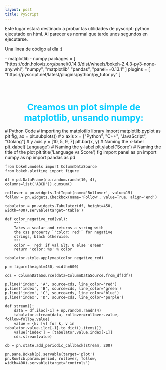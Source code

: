 ```yaml
---
layout: post
title: PyScript
---
```


Este lugar estará destinado a probar las utilidades de pyscript: python ejecutado en html. Al parecer es normal que tarde unos segundos en ejecutarse.

Una linea de código al día :)

<html>
<head>
<!--code at: https://github.com/ostad-ai/Miscellaneous-->
<script defer src="https://pyscript.net/alpha/pyscript.min.js"></script>

<py-env>
    - matplotlib
    - numpy
</py-env>

<py-config>
    packages = [
        "https://cdn.holoviz.org/panel/0.14.3/dist/wheels/bokeh-2.4.3-py3-none-any.whl",
        "numpy",
        "matplotlib"
        "pandas",
        "panel==0.13.1"
    ]
    plugins = [
        "https://pyscript.net/latest/plugins/python/py_tutor.py"
    ]
</py-config>

<style>
    div.mydiv{padding:20px;}
    h1{text-align:center; color:#00ccff;}
</style>

</head>
<body>

<div class="mydiv" id="py-out"></div>

<h1> Creamos un plot simple de matplotlib, unsando numpy:</h1>

<div id="matplotlib-bar"></div>
<py-script output="matplotlib-bar">
    # Python Code
    # importing the matplotlib library
    import matplotlib.pyplot as plt
    fig, ax = plt.subplots()
    # x axis
    x = ["Python", "C++", "JavaScript", "Golang"]
    # y axis
    y = [10, 5, 9, 7]
    plt.bar(x, y)
    # Naming the x-label
    plt.xlabel('Language')
    # Naming the y-label
    plt.ylabel('Score')
    # Naming the title of the plot
plt.title('Language vs Score')
fig
</py-script>



<py-script>
    import panel as pn
    import numpy as np
    import pandas as pd

    from bokeh.models import ColumnDataSource
    from bokeh.plotting import figure

    df = pd.DataFrame(np.random.randn(10, 4), columns=list('ABCD')).cumsum()

    rollover = pn.widgets.IntInput(name='Rollover', value=15)
    follow = pn.widgets.Checkbox(name='Follow', value=True, align='end')

    tabulator = pn.widgets.Tabulator(df, height=450, width=400).servable(target='table')

    def color_negative_red(val):
        """
        Takes a scalar and returns a string with
        the css property `'color: red'` for negative
        strings, black otherwise.
        """
        color = 'red' if val &lt; 0 else 'green'
        return 'color: %s' % color

    tabulator.style.applymap(color_negative_red)

    p = figure(height=450, width=600)

    cds = ColumnDataSource(data=ColumnDataSource.from_df(df))

    p.line('index', 'A', source=cds, line_color='red')
    p.line('index', 'B', source=cds, line_color='green')
    p.line('index', 'C', source=cds, line_color='blue')
    p.line('index', 'D', source=cds, line_color='purple')

    def stream():
        data = df.iloc[-1] + np.random.randn(4)
        tabulator.stream(data, rollover=rollover.value, follow=follow.value)
        value = {k: [v] for k, v in tabulator.value.iloc[-1].to_dict().items()}
        value['index'] = [tabulator.value.index[-1]]
        cds.stream(value)

    cb = pn.state.add_periodic_callback(stream, 200)

    pn.pane.Bokeh(p).servable(target='plot')
    pn.Row(cb.param.period, rollover, follow, width=400).servable(target='controls')
</py-script>

</body>
</html>